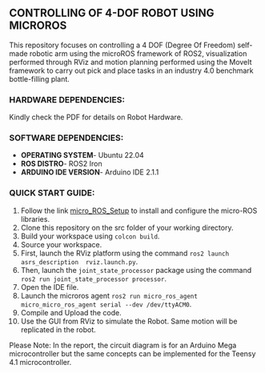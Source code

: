 ## **CONTROLLING OF 4-DOF ROBOT USING MICROROS**

This repository focuses on controlling a 4 DOF (Degree Of Freedom) self-made robotic arm using the microROS framework of ROS2, visualization performed through RViz and motion planning performed using the MoveIt framework to carry out pick and place tasks in an industry 4.0 benchmark bottle-filling plant.

### **HARDWARE DEPENDENCIES:**
Kindly check the PDF for details on Robot Hardware.

### **SOFTWARE DEPENDENCIES:**

- **OPERATING SYSTEM**- Ubuntu 22.04
- **ROS DISTRO**- ROS2 Iron
- **ARDUINO IDE VERSION**- Arduino IDE 2.1.1

### **QUICK START GUIDE:**

1. Follow the link [micro_ROS_Setup](https://micro.ros.org/docs/tutorials/core/overview/) to install and configure the micro-ROS libraries.
2. Clone this repository on the src folder of your working directory.
3. Build your workspace using `colcon build`.
4. Source your workspace.
5. First, launch the RViz platform using the command `ros2 launch asrs_description  rviz.launch.py`.
6. Then, launch the `joint_state_processor` package using the command `ros2 run joint_state_processor processor`.
7. Open the IDE file.
8. Launch the microros agent `ros2 run micro_ros_agent micro_micro_ros_agent serial --dev /dev/ttyACM0`.
9. Compile and Upload the code.
10. Use the GUI from RViz to simulate the Robot. Same motion will be replicated in the robot.

Please Note: In the report, the circuit diagram is for an Arduino Mega microcontroller but the same concepts can be implemented for the Teensy 4.1 microcontroller. 
